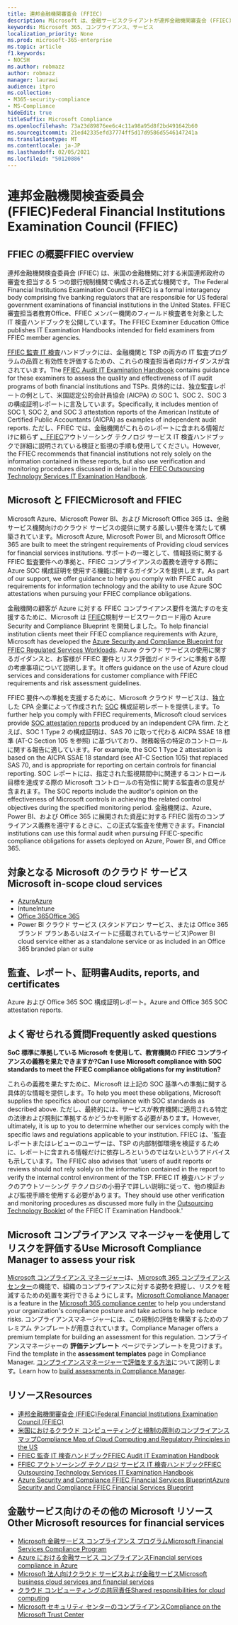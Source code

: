 ```yaml
---
title: 連邦金融機関審査会 (FFIEC)
description: Microsoft は、金融サービスクライアントが連邦金融機関審査会 (FFIEC) の監査要件に準拠するのに役立ちます。
keywords: Microsoft 365、コンプライアンス、サービス
localization_priority: None
ms.prod: microsoft-365-enterprise
ms.topic: article
f1.keywords:
- NOCSH
ms.author: robmazz
author: robmazz
manager: laurawi
audience: itpro
ms.collection:
- M365-security-compliance
- MS-Compliance
hideEdit: true
titleSuffix: Microsoft Compliance
ms.openlocfilehash: 73a23d89876ee6c4c11a98a95d8f2bd491642b60
ms.sourcegitcommit: 21ed42335efd37774ff5d17d9586d5546147241a
ms.translationtype: MT
ms.contentlocale: ja-JP
ms.lasthandoff: 02/05/2021
ms.locfileid: "50120886"
---
```

# <a name="federal-financial-institutions-examination-council-ffiec"></a><span data-ttu-id="f074a-104">連邦金融機関検査委員会 (FFIEC)</span><span class="sxs-lookup"><span data-stu-id="f074a-104">Federal Financial Institutions Examination Council (FFIEC)</span></span>

## <a name="ffiec-overview"></a><span data-ttu-id="f074a-105">FFIEC の概要</span><span class="sxs-lookup"><span data-stu-id="f074a-105">FFIEC overview</span></span>

<span data-ttu-id="f074a-106">連邦金融機関検査委員会 (FFIEC) は、米国の金融機関に対する米国連邦政府の審査を担当する 5 つの銀行規制機関で構成される正式な機関です。</span><span class="sxs-lookup"><span data-stu-id="f074a-106">The Federal Financial Institutions Examination Council (FFIEC) is a formal interagency body comprising five banking regulators that are responsible for US federal government examinations of financial institutions in the United States.</span></span> <span data-ttu-id="f074a-107">FFIEC 審査担当者教育Office、FFIEC メンバー機関のフィールド検査者を対象とした IT 検査ハンドブックを公開しています。</span><span class="sxs-lookup"><span data-stu-id="f074a-107">The FFIEC Examiner Education Office publishes IT Examination Handbooks intended for field examiners from FFIEC member agencies.</span></span>

<span data-ttu-id="f074a-108">[FFIEC 監査 IT 検査](https://ithandbook.ffiec.gov/it-booklets/audit.aspx)ハンドブックには、金融機関と TSP の両方の IT 監査プログラムの品質と有効性を評価するための、これらの検査担当者向けガイダンスが含されています。</span><span class="sxs-lookup"><span data-stu-id="f074a-108">The [FFIEC Audit IT Examination Handbook](https://ithandbook.ffiec.gov/it-booklets/audit.aspx) contains guidance for these examiners to assess the quality and effectiveness of IT audit programs of both financial institutions and TSPs.</span></span> <span data-ttu-id="f074a-109">具体的には、独立監査レポートの例として、米国認定公的会計員協会 (AICPA) の SOC 1、SOC 2、SOC 3 の構成証明レポートに言及しています。</span><span class="sxs-lookup"><span data-stu-id="f074a-109">Specifically, it includes mention of SOC 1, SOC 2, and SOC 3 attestation reports of the American Institute of Certified Public Accountants (AICPA) as examples of independent audit reports.</span></span> <span data-ttu-id="f074a-110">ただし、FFIEC では、金融機関がこれらのレポートに含まれる情報だけに頼らず [、FFIEC](https://ithandbook.ffiec.gov/it-booklets/outsourcing-technology-services.aspx)アウトソーシング テクノロジ サービス IT 検査ハンドブックで詳細に説明されている検証と監視の手順も使用してください。</span><span class="sxs-lookup"><span data-stu-id="f074a-110">However, the FFIEC recommends that financial institutions not rely solely on the information contained in these reports, but also use verification and monitoring procedures discussed in detail in the [FFIEC Outsourcing Technology Services IT Examination Handbook](https://ithandbook.ffiec.gov/it-booklets/outsourcing-technology-services.aspx).</span></span>

## <a name="microsoft-and-ffiec"></a><span data-ttu-id="f074a-111">Microsoft と FFIEC</span><span class="sxs-lookup"><span data-stu-id="f074a-111">Microsoft and FFIEC</span></span>

<span data-ttu-id="f074a-112">Microsoft Azure、Microsoft Power BI、および Microsoft Office 365 は、金融サービス機関向けのクラウド サービスの提供に関する厳しい要件を満たして構築されています。</span><span class="sxs-lookup"><span data-stu-id="f074a-112">Microsoft Azure, Microsoft Power BI, and Microsoft Office 365 are built to meet the stringent requirements of Providing cloud services for financial services institutions.</span></span> <span data-ttu-id="f074a-113">サポートの一環として、情報技術に関する FFIEC 監査要件への準拠と、FFIEC コンプライアンスの義務を遵守する際に Azure SOC 構成証明を使用する機能に関するガイダンスを提供します。</span><span class="sxs-lookup"><span data-stu-id="f074a-113">As part of our support, we offer guidance to help you comply with FFIEC audit requirements for information technology and the ability to use Azure SOC attestations when pursuing your FFIEC compliance obligations.</span></span>

<span data-ttu-id="f074a-114">金融機関の顧客が Azure に対する FFIEC コンプライアンス要件を満たすのを支援するために、Microsoft は [FFIEC](https://servicetrust.microsoft.com/ViewPage/FFIECBlueprint)規制サービスワークロード用の Azure Security and Compliance Blueprint を開発しました。</span><span class="sxs-lookup"><span data-stu-id="f074a-114">To help financial institution clients meet their FFIEC compliance requirements with Azure, Microsoft has developed the [Azure Security and Compliance Blueprint for FFIEC Regulated Services Workloads](https://servicetrust.microsoft.com/ViewPage/FFIECBlueprint).</span></span> <span data-ttu-id="f074a-115">Azure クラウド サービスの使用に関するガイダンスと、お客様が FFIEC 要件とリスク評価ガイドラインに準拠する際の考慮事項について説明します。</span><span class="sxs-lookup"><span data-stu-id="f074a-115">It offers guidance on the use of Azure cloud services and considerations for customer compliance with FFIEC requirements and risk assessment guidelines.</span></span>

<span data-ttu-id="f074a-116">FFIEC 要件への準拠を支援するために、Microsoft クラウド サービスは、独立した CPA 企業によって作成された [SOC](offering-SOC.md) 構成証明レポートを提供します。</span><span class="sxs-lookup"><span data-stu-id="f074a-116">To further help you comply with FFIEC requirements, Microsoft cloud services provide [SOC attestation reports](offering-SOC.md) produced by an independent CPA firm.</span></span> <span data-ttu-id="f074a-117">たとえば、SOC 1 Type 2 の構成証明は、SAS 70 に取って代わる AICPA SSAE 18 標準 (AT-C Section 105 を参照) に基づいており、財務報告の特定のコントロールに関する報告に適しています。</span><span class="sxs-lookup"><span data-stu-id="f074a-117">For example, the SOC 1 Type 2 attestation is based on the AICPA SSAE 18 standard (see AT-C Section 105) that replaced SAS 70, and is appropriate for reporting on certain controls for financial reporting.</span></span> <span data-ttu-id="f074a-118">SOC レポートには、指定された監視期間中に関連するコントロール目標を達成する際の Microsoft コントロールの有効性に関する監査者の意見が含まれます。</span><span class="sxs-lookup"><span data-stu-id="f074a-118">The SOC reports include the auditor's opinion on the effectiveness of Microsoft controls in achieving the related control objectives during the specified monitoring period.</span></span> <span data-ttu-id="f074a-119">金融機関は、Azure、Power BI、および Office 365 に展開された資産に対する FFIEC 固有のコンプライアンス義務を遵守するときに、この正式な監査を使用できます。</span><span class="sxs-lookup"><span data-stu-id="f074a-119">Financial institutions can use this formal audit when pursuing FFIEC-specific compliance obligations for assets deployed on Azure, Power BI, and Office 365.</span></span>

## <a name="microsoft-in-scope-cloud-services"></a><span data-ttu-id="f074a-120">対象となる Microsoft のクラウド サービス</span><span class="sxs-lookup"><span data-stu-id="f074a-120">Microsoft in-scope cloud services</span></span>

- [<span data-ttu-id="f074a-121">Azure</span><span class="sxs-lookup"><span data-stu-id="f074a-121">Azure</span></span>](https://aka.ms/AzureCompliance)
- <span data-ttu-id="f074a-122">Intune</span><span class="sxs-lookup"><span data-stu-id="f074a-122">Intune</span></span>
- [<span data-ttu-id="f074a-123">Office 365</span><span class="sxs-lookup"><span data-stu-id="f074a-123">Office 365</span></span>](https://go.microsoft.com/fwlink/p/?LinkID=2077751)
- <span data-ttu-id="f074a-124">Power BI クラウド サービス (スタンドアロン サービス、または Office 365 ブランド プランあるいはスイートに搭載されているサービス)</span><span class="sxs-lookup"><span data-stu-id="f074a-124">Power BI cloud service either as a standalone service or as included in an Office 365 branded plan or suite</span></span>

## <a name="audits-reports-and-certificates"></a><span data-ttu-id="f074a-125">監査、レポート、証明書</span><span class="sxs-lookup"><span data-stu-id="f074a-125">Audits, reports, and certificates</span></span>

<span data-ttu-id="f074a-126">Azure および Office 365 SOC 構成証明レポート。</span><span class="sxs-lookup"><span data-stu-id="f074a-126">Azure and Office 365 SOC attestation reports.</span></span>

## <a name="frequently-asked-questions"></a><span data-ttu-id="f074a-127">よく寄せられる質問</span><span class="sxs-lookup"><span data-stu-id="f074a-127">Frequently asked questions</span></span>

<span data-ttu-id="f074a-128">**SoC 標準に準拠している Microsoft を使用して、教育機関の FFIEC コンプライアンスの義務を果たできますか?**</span><span class="sxs-lookup"><span data-stu-id="f074a-128">**Can I use Microsoft compliance with SOC standards to meet the FFIEC compliance obligations for my institution?**</span></span>

<span data-ttu-id="f074a-129">これらの義務を果たすために、Microsoft は上記の SOC 基準への準拠に関する具体的な情報を提供します。</span><span class="sxs-lookup"><span data-stu-id="f074a-129">To help you meet these obligations, Microsoft supplies the specifics about our compliance with SOC standards as described above.</span></span> <span data-ttu-id="f074a-130">ただし、最終的には、サービスが教育機関に適用される特定の法律および規制に準拠するかどうかを判断する必要があります。</span><span class="sxs-lookup"><span data-stu-id="f074a-130">However, ultimately, it is up to you to determine whether our services comply with the specific laws and regulations applicable to your institution.</span></span> <span data-ttu-id="f074a-131">FFIEC は、'監査レポートまたはレビューのユーザーは、TSP の内部制御環境を検証するために、レポートに含まれる情報だけに依存しろというのではないというアドバイスも示しています。</span><span class="sxs-lookup"><span data-stu-id="f074a-131">The FFIEC also advises that 'users of audit reports or reviews should not rely solely on the information contained in the report to verify the internal control environment of the TSP.</span></span> <span data-ttu-id="f074a-132">FFIEC IT 検査ハンドブックのアウトソーシング テクノロジの小[](https://ithandbook.ffiec.gov/it-booklets/outsourcing-technology-services.aspx)冊子で詳しい説明に従って、他の検証および監視手順を使用する必要があります。</span><span class="sxs-lookup"><span data-stu-id="f074a-132">They should use other verification and monitoring procedures as discussed more fully in the [Outsourcing Technology Booklet](https://ithandbook.ffiec.gov/it-booklets/outsourcing-technology-services.aspx) of the FFIEC IT Examination Handbook.'</span></span>

## <a name="use-microsoft-compliance-manager-to-assess-your-risk"></a><span data-ttu-id="f074a-133">Microsoft コンプライアンス マネージャーを使用してリスクを評価する</span><span class="sxs-lookup"><span data-stu-id="f074a-133">Use Microsoft Compliance Manager to assess your risk</span></span>

<span data-ttu-id="f074a-134">[Microsoft コンプライアンス マネージャー](/microsoft-365/compliance/compliance-manager)は、[ Microsoft 365 コンプライアンス センター](/microsoft-365/compliance/microsoft-365-compliance-center)の機能で、組織のコンプライアンスに対する姿勢を把握し、リスクを軽減するための処置を実行できるようにします。</span><span class="sxs-lookup"><span data-stu-id="f074a-134">[Microsoft Compliance Manager](/microsoft-365/compliance/compliance-manager) is a feature in the [Microsoft 365 compliance center](/microsoft-365/compliance/microsoft-365-compliance-center) to help you understand your organization's compliance posture and take actions to help reduce risks.</span></span> <span data-ttu-id="f074a-135">コンプライアンスマネージャーには、この規制の評価を構築するためのプレミアム テンプレートが用意されています。</span><span class="sxs-lookup"><span data-stu-id="f074a-135">Compliance Manager offers a premium template for building an assessment for this regulation.</span></span> <span data-ttu-id="f074a-136">コンプライアンスマネージャーの **評価テンプレート** ページでテンプレートを見つけます。</span><span class="sxs-lookup"><span data-stu-id="f074a-136">Find the template in the **assessment templates** page in Compliance Manager.</span></span> <span data-ttu-id="f074a-137">[コンプライアンスマネージャーで評価をする方法](/microsoft-365/compliance/compliance-manager-assessments)について説明します。</span><span class="sxs-lookup"><span data-stu-id="f074a-137">Learn how to [build assessments in Compliance Manager](/microsoft-365/compliance/compliance-manager-assessments).</span></span>

## <a name="resources"></a><span data-ttu-id="f074a-138">リソース</span><span class="sxs-lookup"><span data-stu-id="f074a-138">Resources</span></span>

- [<span data-ttu-id="f074a-139">連邦金融機関審査会 (FFIEC)</span><span class="sxs-lookup"><span data-stu-id="f074a-139">Federal Financial Institutions Examination Council (FFIEC)</span></span>](https://www.ffiec.gov/)
- [<span data-ttu-id="f074a-140">米国におけるクラウド コンピューティングと規制の原則のコンプライアンス マップ</span><span class="sxs-lookup"><span data-stu-id="f074a-140">Compliance Map of Cloud Computing and Regulatory Principles in the US</span></span>](https://servicetrust.microsoft.com/ViewPage/TrustDocuments?command=Download&downloadType=Document&downloadId=5b483567-00b0-4d86-96ae-ee887dadb61c&docTab=6d000410-c9e9-11e7-9a91-892aae8839ad_Compliance_Guides)
- [<span data-ttu-id="f074a-141">FFIEC 監査 IT 検査ハンドブック</span><span class="sxs-lookup"><span data-stu-id="f074a-141">FFIEC Audit IT Examination Handbook</span></span>](https://ithandbook.ffiec.gov/it-booklets/audit.aspx)
- [<span data-ttu-id="f074a-142">FFIEC アウトソーシング テクノロジ サービス IT 検査ハンドブック</span><span class="sxs-lookup"><span data-stu-id="f074a-142">FFIEC Outsourcing Technology Services IT Examination Handbook</span></span>](https://ithandbook.ffiec.gov/it-booklets/outsourcing-technology-services.aspx)
- [<span data-ttu-id="f074a-143">Azure Security and Compliance FFIEC Financial Services Blueprint</span><span class="sxs-lookup"><span data-stu-id="f074a-143">Azure Security and Compliance FFIEC Financial Services Blueprint</span></span>](https://servicetrust.microsoft.com/ViewPage/FFIECBlueprint)

## <a name="other-microsoft-resources-for-financial-services"></a><span data-ttu-id="f074a-144">金融サービス向けのその他の Microsoft リソース</span><span class="sxs-lookup"><span data-stu-id="f074a-144">Other Microsoft resources for financial services</span></span>

- [<span data-ttu-id="f074a-145">Microsoft 金融サービス コンプライアンス プログラム</span><span class="sxs-lookup"><span data-stu-id="f074a-145">Microsoft Financial Services Compliance Program</span></span>](https://www.microsoft.com/download/details.aspx?id=55332)
- [<span data-ttu-id="f074a-146">Azure における金融サービス コンプライアンス</span><span class="sxs-lookup"><span data-stu-id="f074a-146">Financial services compliance in Azure</span></span>](https://azure.microsoft.com/resources/videos/azurecon-2015-financial-services-compliance-in-azure/)
- [<span data-ttu-id="f074a-147">Microsoft 法人向けクラウド サービスおよび金融サービス</span><span class="sxs-lookup"><span data-stu-id="f074a-147">Microsoft business cloud services and financial services</span></span>](https://servicetrust.microsoft.com/viewpage/financialservicesoverview)
- [<span data-ttu-id="f074a-148">クラウド コンピューティングの共同責任</span><span class="sxs-lookup"><span data-stu-id="f074a-148">Shared responsibilities for cloud computing</span></span>](https://aka.ms/sharedresponsibility)
- [<span data-ttu-id="f074a-149">Microsoft セキュリティ センターのコンプライアンス</span><span class="sxs-lookup"><span data-stu-id="f074a-149">Compliance on the Microsoft Trust Center</span></span>](https://www.microsoft.com/trust-center/compliance/compliance-overview)
